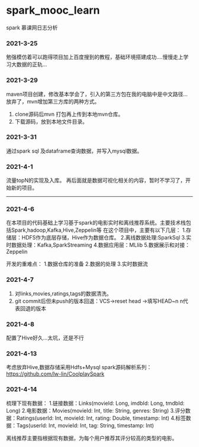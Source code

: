 # spark_mooc_learn
spark 慕课网日志分析
### 2021-3-25

勉强模仿着可以跑得项目加上百度搜到的教程，基础环境搭建成功....慢慢走上学习大数据的正轨...

### 2021-3-29 

maven项目创建，修改基本学会了，引入的第三方包在我的电脑中是中文路径...放弃了，mvn增加第三方库的两种方式。
1. clone源码后mvn 打包再上传到本地mvn仓库。
2. 下载源码，放到本地文件目录。

### 2021-3-31

通过spark sql 及dataframe查询数据，并写入mysql数据。

### 2021-4-1 

流量topN的实现及入库。
再后面就是数据可视化相关的内容，暂时不学习了，开始新的项目。

-------------------------------------------

### 2021-4-6

在本项目的代码基础上学习基于spark的电影实时和离线推荐系统。主要技术栈包括Spark,hadoop,Kafka,Hive,Zeppelin等
在这个项目中，主要有以下几层：
1.存储层：HDFS作为底层存储，Hive作为数据仓库。
2.离线数据处理:SparkSql
3.实时数据处理：Kafka,SparkStreaming 
4.数据应用层：MLlib
5.数据展示和对接：Zeppelin

开发的重难点：
1.数据仓库的准备
2.数据的处理
3.实时数据流

### 2021-4-7
1. 对links,movies,ratings,tags的数据清洗。
2. git commit后但未push的版本回退：VCS->reset head ->填写HEAD~n  n代表回退的版本 

### 2021-4-8 

配置了Hive好久...太坑，还是不行


### 2021-4-13

考虑放弃Hive,数据存储采用Hdfs+Mysql 
spark源码解析系列：https://github.com/lw-lin/CoolplaySpark

### 2021-4-14 
梳理下现有数据：
1.链接数据：Links(movieId: Long, imdbId: Long, tmdbId: Long)
2.电影数据：Movies(movieId: Int, title: String, genres: String)
3.评分数据：Ratings(userId: Int, movieId: Int, rating: Double, timestamp: Int)
4.标签数据：Tags(userId: Int, movieId: Int, tag: String, timestamp: Int)

离线推荐主要指根据现有数据，为每个用户推荐其评分较高的类型的电影。
